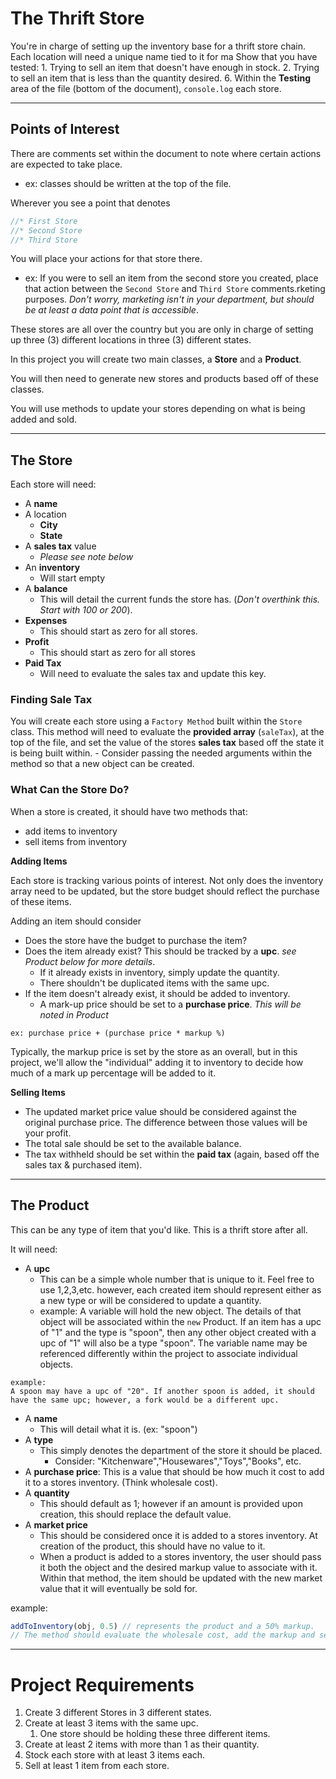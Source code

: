 # The Thrift Store
You're in charge of setting up the inventory base for a thrift store chain. Each location will need a unique name tied to it for ma Show that you have tested:
      1. Trying to sell an item that doesn't have enough in stock.
      2. Trying to sell an item that is less than the quantity desired.
6. Within the **Testing** area of the file (bottom of the document), `console.log` each store.

---
## Points of Interest
There are comments set within the document to note where certain actions are expected to take place.
   - ex: classes should be written at the top of the file.

Wherever you see a point that denotes 
```js 
//* First Store
//* Second Store
//* Third Store
```
You will place your actions for that store there.
   - ex: If you were to sell an item from the second store you created, place that action between the `Second Store` and `Third Store` comments.rketing purposes. *Don't worry, marketing isn't in your department, but should be at least a data point that is accessible*. 

These stores are all over the country but you are only in charge of setting up three (3) different locations in three (3) different states.

In this project you will create two main classes, a **Store** and a **Product**.

You will then need to generate new stores and products based off of these classes.

You will use methods to update your stores depending on what is being added and sold.

--- 

## The Store
Each store will need:  
- A **name**
- A location
  - **City**
  - **State**
- A **sales tax** value
  - *Please see note below*
- An **inventory**
  - Will start empty
- A **balance**
  - This will detail the current funds the store has. (*Don't overthink this. Start with 100 or 200*).
- **Expenses**
  - This should start as zero for all stores.
- **Profit**
  - This should start as zero for all stores
- **Paid Tax**
  - Will need to evaluate the sales tax and update this key.

### Finding Sale Tax
You will create each store using a `Factory Method` built within the `Store` class. This method will need to evaluate the **provided array** (`saleTax`), at the top of the file, and set the value of the stores **sales tax** based off the state it is being built within.
    - Consider passing the needed arguments within the method so that a new object can be created.

### What Can the Store Do?
When a store is created, it should have two methods that:
- add items to inventory
- sell items from inventory

**Adding Items**

Each store is tracking various points of interest. Not only does the inventory array need to be updated, but the store budget should reflect the purchase of these items.

Adding an item should consider
- Does the store have the budget to purchase the item?
- Does the item already exist? This should be tracked by a **upc**. *see Product below for more details*.
  - If it already exists in inventory, simply update the quantity.
  - There shouldn't be duplicated items with the same upc.
- If the item doesn't already exist, it should be added to inventory.
  - A mark-up price should be set to a **purchase price**. *This will be noted in Product*
```
ex: purchase price + (purchase price * markup %)
```
Typically, the markup price is set by the store as an overall, but in this project, we'll allow the "individual" adding it to inventory to decide how much of a mark up percentage will be added to it.

**Selling Items**

- The updated market price value should be considered against the original purchase price. The difference between those values will be your profit. 
- The total sale should be set to the available balance.
- The tax withheld should be set within the **paid tax** (again, based off the sales tax & purchased item).

---
## The Product
This can be any type of item that you'd like. This is a thrift store after all.

It will need:
- A **upc**
  - This can be a simple whole number that is unique to it. Feel free to use 1,2,3,etc. however, each created item should represent either as a new type or will be considered to update a quantity.
  - example: A variable will hold the new object. The details of that object will be associated within the `new` Product. If an item has a upc of "1" and the type is "spoon", then any other object created with a upc of "1" will also be a type "spoon". The variable name may be referenced differently within the project to associate individual objects.

```
example: 
A spoon may have a upc of "20". If another spoon is added, it should have the same upc; however, a fork would be a different upc.
```
- A **name**
  - This will detail what it is. (ex: "spoon")
- A **type**
  - This simply denotes the department of the store it should be placed.
    - Consider: "Kitchenware","Housewares","Toys","Books", etc.
- A **purchase price**: This is a value that should be how much it cost to add it to a stores inventory. (Think wholesale cost).
- A **quantity**
  - This should default as 1; however if an amount is provided upon creation, this should replace the default value.
- A **market price**
  - This should be considered once it is added to a stores inventory. At creation of the product, this should have no value to it.
  - When a product is added to a stores inventory, the user should pass it both the object and the desired markup value to associate with it. Within that method, the item should be updated with the new market value that it will eventually be sold for.

example:
```js
addToInventory(obj, 0.5) // represents the product and a 50% markup.
// The method should evaluate the wholesale cost, add the markup and set the new market price so that when it is sold, a profit can be made.
```

---
# Project Requirements
1. Create 3 different Stores in 3 different states.
2. Create at least 3 items with the same upc.
   1. One store should be holding these three different items.
3. Create at least 2 items with more than 1 as their quantity.
4. Stock each store with at least 3 items each.
5. Sell at least 1 item from each store.